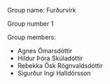 Group name: Furðurvirk

Group number 1

Group members: 
- Agnes Ómarsdóttir
- Hildur Þóra Skúladóttir
- Rebekka Ósk Rögnvaldsdóttir
- Sigurður Ingi Halldórsson
